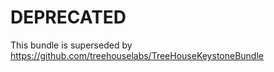 DEPRECATED
==========

This bundle is superseded by https://github.com/treehouselabs/TreeHouseKeystoneBundle
